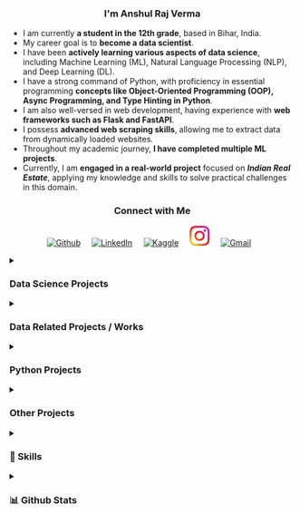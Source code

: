 <h3 align="center" style="font-weight: bold;">I'm Anshul Raj Verma</h3>

- I am currently **a student in the 12th grade**, based in Bihar, India.
- My career goal is to **become a data scientist**.
- I have been **actively learning various aspects of data science**, including Machine Learning (ML), Natural Language Processing (NLP), and Deep Learning (DL).
- I have a strong command of Python, with proficiency in essential programming **concepts like Object-Oriented Programming (OOP), Async Programming, and Type Hinting in Python**.
- I am also well-versed in web development, having experience with **web frameworks such as Flask and FastAPI**.
- I possess **advanced web scraping skills**, allowing me to extract data from dynamically loaded websites.
- Throughout my academic journey, **I have completed multiple ML projects**.
- Currently, I am **engaged in a real-world project** focused on **_Indian Real Estate_**, applying my knowledge and skills to solve practical challenges in this domain.

<h3 align="center" style="font-weight: bold;">Connect with Me</h3>

<p align="center"> 
  <a href="https://www.github.com/arv-anshul" target="_blank" rel="noreferrer"><img alt="Github" width="35px" src="https://cdn.jsdelivr.net/gh/devicons/devicon/icons/github/github-original.svg"></a> &nbsp;&nbsp;&nbsp;
  <a href="https://www.linkedin.com/in/arv-anshul" target="_blank"><img alt="LinkedIn" width="35px" src="https://cdn.jsdelivr.net/gh/devicons/devicon/icons/linkedin/linkedin-original.svg"></a> &nbsp;&nbsp;&nbsp;
    <a href="https://www.kaggle.com/arv-anshul" target="_blank"><img alt="Kaggle" width="35px" src="https://cdn.jsdelivr.net/gh/devicons/devicon/icons/kaggle/kaggle-original.svg"></a> &nbsp;&nbsp;&nbsp;
  <a href="https://www.instagram.com/arv_anshul" target="_blank"><img alt="Instagram" width="35px" src="https://github.com/himanshu-03/himanshu-03/raw/main/assets/socials/instagram.png"></a> &nbsp;&nbsp;&nbsp;
  <a href="mailto:arv.anshul.1864@gmail.com" target="_blank"><img alt="Gmail" width="35px" src="https://cdn.jsdelivr.net/gh/devicons/devicon/icons/google/google-original.svg"></a>&nbsp;&nbsp;&nbsp;
</p>

<details>
<summary><h3>Data Science Projects</h3></summary>

| Project Name                           | Domain      | Repo                                                                         | Libraries                             |
| -------------------------------------- | ----------- | ---------------------------------------------------------------------------- | ------------------------------------- |
| **PW Course Assignment Solution**      | NLP         | [Link](http://github.com/arv-anshul/pw-impact-batch)                         | `nltk • streamlit`                    |
| **Backorder Prediction System**        | E-Commerce  | [Link](http://github.com/arv-anshul/ineuron-backorder-prediction)            | `sklearn • streamlit`                 |
| **Money Laundering Prevention System** | Banking     | [Link](https://github.com/arv-anshul/ineuron-money-laundering)               | `sklearn • streamlit`                 |
| **APS Fault Detection System**         | Detection   | [Link](https://github.com/arv-anshul/ineuron_internship_)                    | `sklearn • streamlit • MongoDB`       |
| **Credit Card Default Prediction**     | Banking     | [Link](https://github.com/arv-anshul/inueron-credit-card-default-prediction) | `sklearn`                             |
| **Crop Recommendation System**         | Agriculture | [Link](https://github.com/arv-anshul/crop-recommendation)                    | `pandas • matplotlib • seaborn`       |
| **⭐️ Indian Real Estate Analysis**    | Real Estate | [Link](https://github.com/arv-anshul/campusx-project-notebooks)              | `pd-np-plt-sns • statsmodels • scipy` |

</details>

<details>
<summary><h3>Data Related Projects / Works</h3></summary>

| Project Name                   | Tag           | Repo                                                       | Libraries                                  |
| ------------------------------ | ------------- | ---------------------------------------------------------- | ------------------------------------------ |
| **IPL API**                    | API           | [Link](https://github.com/arv-anshul/ipl-api)              | `pd-plt • fastapi • flask`                 |
| **Web Scrape 99acres.com**     | Web Scrapping | [Link](https://github.com/arv-anshul/99acres-scrape)       | `asycnio • aiohttp • streamlit • pydantic` |
| **Simple Attendance System**   | Database      | [Link](https://github.com/arv-anshul/attendaadnce-system)  | `MongoDB • streamlit`                      |
| **Spotify Dashboard**          | Analysis      | [Link](https://github.com/arv-anshul/spotify-dashboard)    | `pd-plt-sns • plotly • streamlit`          |
| **India Census 2011 Analysis** | Analysis      | [Link](https://github.com/arv-anshul/India-census-2011)    | `pd-plt-sns • plotly • streamlit`          |
| **PW Experience Portal**       | Analysis      | [Link](https://github.com/arv-anshul/pw-experience-portal) | `pandas • streamlit`                       |

</details>

<details>
<summary><h3>Python Projects</h3></summary>

| Project Name                    | Repo                                                      | Libraries                                         |
| ------------------------------- | --------------------------------------------------------- | ------------------------------------------------- |
| **PW API**                      | [Link](https://github.com/arv-anshul/pw-api)              | `BeautifulSoup • requests • streamlit • pydantic` |
| **DocString Generator**         | [Link](https://github.com/arv-anshul/docstring-generator) | `ast • black • isort • openai • langchain`        |
| **Statistics Graphs - CampusX** | [Link](https://github.com/arv-anshul/campusx-graphs)      | `numpy • matplotlib • streamlit`                  |

</details>

<details>
<summary><h3>Other Projects</h3></summary>

| Project Name                       | Repo                                                                | Language | Tags                          |
| ---------------------------------- | ------------------------------------------------------------------- | -------- | ----------------------------- |
| **Distraction Free YouTube Theme** | [Link](https://github.com/arv-anshul/Distraction-Free-YT-Stylus)    | CSS      | YouTube, Theme                |
| **ML Project Template**            | [Link](https://github.com/arv-anshul/ml-project-template)           | Python   | Project Template, ML          |
| **My Custom Themes**               | [Link](https://github.com/arv-anshul/stylus-custom-themes)          | CSS      | CSS, Custom Theme             |
| **Project Docs Generator**         | [Link](https://github.com/arv-anshul/ineuron-project-docs-template) | Python   | Markdown, YAML, Documentation |

</details>

<details>
<summary><h3>🚀 Skills</h3></summary>

|        Domain | Tech Stacks                                                                                                                                                                                                                                                                                                                                                                                                                                                                                                                                                |
| ------------: | :--------------------------------------------------------------------------------------------------------------------------------------------------------------------------------------------------------------------------------------------------------------------------------------------------------------------------------------------------------------------------------------------------------------------------------------------------------------------------------------------------------------------------------------------------------- |
| **Languages** | <img src="https://cdn.jsdelivr.net/gh/devicons/devicon/icons/python/python-original.svg" width="40px"> <img src="https://cdn.jsdelivr.net/gh/devicons/devicon/icons/html5/html5-original-wordmark.svg" width="40px"> <img src="https://cdn.jsdelivr.net/gh/devicons/devicon/icons/css3/css3-original-wordmark.svg" width="40px">                                                                                                                                                                                                                           |
| **Databases** | <img src="https://cdn.jsdelivr.net/gh/devicons/devicon/icons/mysql/mysql-original-wordmark.svg" width="40px"> <img src="https://cdn.jsdelivr.net/gh/devicons/devicon/icons/mongodb/mongodb-original-wordmark.svg" width="40px"> <img src="https://cdn.jsdelivr.net/gh/devicons/devicon/icons/sqlite/sqlite-original-wordmark.svg" width="40px">                                                                                                                                                                                                            |
|     **Tools** | <img src="https://cdn.jsdelivr.net/gh/devicons/devicon/icons/jupyter/jupyter-original.svg" width="40px"/> <img src="https://cdn.jsdelivr.net/gh/devicons/devicon/icons/bash/bash-original.svg" width="40px"> <img src="https://cdn.jsdelivr.net/gh/devicons/devicon/icons/git/git-original.svg" width="40px"> <img src="https://icon.icepanel.io/Technology/svg/Postman.svg" width="40px"> <img src="https://icon.icepanel.io/Technology/svg/Visual-Studio-Code-%28VS-Code%29.svg" width="40px">                                                           |
|    **Extras** | <img src="https://cdn.jsdelivr.net/gh/devicons/devicon/icons/markdown/markdown-original.svg" width="40px"> <img src="https://raw.githubusercontent.com/rahuldkjain/github-profile-readme-generator/master/src/images/icons/Social/spotify.svg" width="40"> <img src="https://raw.githubusercontent.com/rahuldkjain/github-profile-readme-generator/master/src/images/icons/Social/discord.svg" width="40"> <img src="https://raw.githubusercontent.com/rahuldkjain/github-profile-readme-generator/master/src/images/icons/Social/youtube.svg" width="40"> |

|                 Domain | Library                                                                                                                                                                                                                                         |
| ---------------------: | :---------------------------------------------------------------------------------------------------------------------------------------------------------------------------------------------------------------------------------------------- |
|       **Web Framwork** | <img src="https://icon.icepanel.io/Technology/svg/Streamlit.svg" width="40px"><img src="https://icon.icepanel.io/Technology/svg/FastAPI.svg" width="40px"><img src="https://icon.icepanel.io/Technology/png-shadow-512/Flask.png" width="40px"> |
|      **Data Analysis** | <img src="https://icon.icepanel.io/Technology/png-shadow-512/Pandas.png" width="40px"><img src="https://icon.icepanel.io/Technology/svg/NumPy.svg" width="40px">                                                                                |
| **Data Visualization** | <img src="https://icon.icepanel.io/Technology/svg/Matplotlib.svg" width="40px"><img src="https://seaborn.pydata.org/_images/logo-mark-lightbg.svg" width="40px"> <img src="https://icon.icepanel.io/Technology/svg/Ploty.svg" width="40px">     |
|   **Machine Learning** | <img src="https://upload.wikimedia.org/wikipedia/commons/0/05/Scikit_learn_logo_small.svg" width="40px">                                                                                                                                        |
|             **Extras** | <img src="https://docs.pydantic.dev/latest/logo-white.svg" width="40px">                                                                                                                                                                        |

</details>

<details>
  <summary><h3>📊 Github Stats</h3></summary>

  <p align="center" >
    <img src="https://github-readme-stats.vercel.app/api/top-langs?username=arv-anshul&show_icons=true&locale=en&layout=compact&theme=transparent&hide_border=true&hide=jupyter%20notebook" alt="arv-anshul" height=150>
    <img src="https://github-readme-streak-stats.herokuapp.com/?user=arv-anshul&theme=transparent&hide_border=true" alt="arv-anshul" height=150>
    <img src="https://github-readme-stats.vercel.app/api?username=arv-anshul&rank_icon=percentile&theme=transparent&hide_border=true&include_all_commits=true" alt="arv-anshul" height=150>
  </p>

</details>
